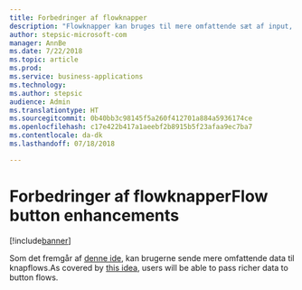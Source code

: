 ```yaml
---
title: Forbedringer af flowknapper
description: "Flowknapper kan bruges til mere omfattende sæt af input, f.eks. talfelter eller afkrydsningsfelter."
author: stepsic-microsoft-com
manager: AnnBe
ms.date: 7/22/2018
ms.topic: article
ms.prod: 
ms.service: business-applications
ms.technology: 
ms.author: stepsic
audience: Admin
ms.translationtype: HT
ms.sourcegitcommit: 0b40bb3c98145f5a260f412701a884a5936174ce
ms.openlocfilehash: c17e422b417a1aeebf2b8915b5f23afaa9ec7ba7
ms.contentlocale: da-dk
ms.lasthandoff: 07/18/2018

---
```

# <a name="flow-button-enhancements"></a><span data-ttu-id="cec8c-103">Forbedringer af flowknapper</span><span class="sxs-lookup"><span data-stu-id="cec8c-103">Flow button enhancements</span></span>


[!include[banner](../../includes/banner.md)]

<span data-ttu-id="cec8c-104">Som det fremgår af [denne ide](https://powerusers.microsoft.com/t5/Flow-Ideas/Create-multiple-input-types-for-buttons/idi-p/33695), kan brugerne sende mere omfattende data til knapflows.</span><span class="sxs-lookup"><span data-stu-id="cec8c-104">As covered by [this idea](https://powerusers.microsoft.com/t5/Flow-Ideas/Create-multiple-input-types-for-buttons/idi-p/33695), users will be able to pass richer data to button flows.</span></span>


